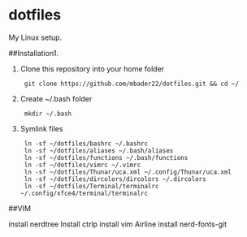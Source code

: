 # dotfiles

My Linux setup.

##Installation1.

1. Clone this repository into your home folder

        git clone https://github.com/mbader22/dotfiles.git && cd ~/

1. Create ~/.bash folder

        mkdir ~/.bash

1. Symlink files

        ln -sf ~/dotfiles/bashrc ~/.bashrc
        ln -sf ~/dotfiles/aliases ~/.bash/aliases
        ln -sf ~/dotfiles/functions ~/.bash/functions
        ln -sf ~/dotfiles/vimrc ~/.vimrc
        ln -sf ~/dotfiles/Thunar/uca.xml ~/.config/Thunar/uca.xml
        ln -sf ~/dotfiles/dircolors/dircolors ~/.dircolors
        ln -sf ~/dotfiles/Terminal/terminalrc ~/.config/xfce4/terminal/terminalrc

##VIM

install nerdtree
Install ctrlp
install vim Airline
install nerd-fonts-git
